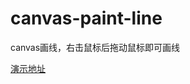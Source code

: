 # canvas-paint-line
canvas画线，右击鼠标后拖动鼠标即可画线

[演示地址](https://wulanxiliaoliao.github.io/canvas-paint-line/canvas.html)
